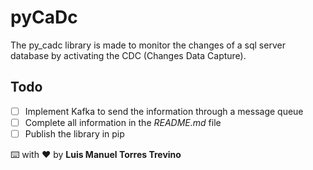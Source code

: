 # pyCaDc
The py_cadc library is made to monitor the changes of a sql server database by activating the CDC (Changes Data Capture).

## Todo
- [ ] Implement Kafka to send the information through a message queue
- [ ] Complete all information in the *README.md* file
- [ ] Publish the library in pip

⌨️ with ♥️ by **Luis Manuel Torres Trevino**